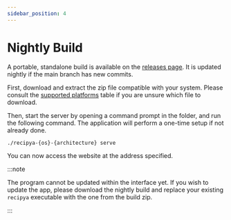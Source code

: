 ```yaml
---
sidebar_position: 4
---
```


# Nightly Build

A portable, standalone build is available on the [releases page](https://github.com/reaper47/recipya/releases/tag/nightly).
It is updated nightly if the main branch has new commits.

First, download and extract the zip file compatible with your system. 
Please consult the [supported platforms](#supported-platforms) table if you are unsure which file to download.

Then, start the server by opening a command prompt in the folder, and run the following command.
The application will perform a one-time setup if not already done.

```bash
./recipya-{os}-{architecture} serve
```

You can now access the website at the address specified.

:::note

The program cannot be updated within the interface yet. If you wish to update the app, please download the nightly
build and replace your existing `recipya` executable with the one from the build zip.

:::

